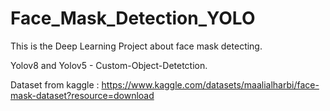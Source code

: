 # Face_Mask_Detection_YOLO

This is the Deep Learning Project about face mask detecting.

Yolov8 and Yolov5 - Custom-Object-Detetction.

Dataset from kaggle : https://www.kaggle.com/datasets/maalialharbi/face-mask-dataset?resource=download
